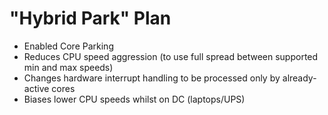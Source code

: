 # "Hybrid Park" Plan
- Enabled Core Parking
- Reduces CPU speed aggression (to use full spread between supported min and max speeds)
- Changes hardware interrupt handling to be processed only by already-active cores
- Biases lower CPU speeds whilst on DC (laptops/UPS)
